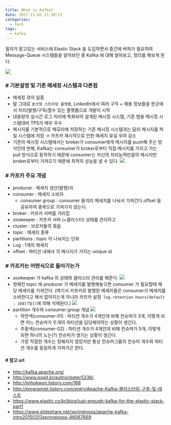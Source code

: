 ```yaml
---
title: What is Kafka?
date: 2017-11-02 21:30:13
categories:
  - tech
tags: 
  - kafka
---
```

필자가 맡고있는 서비스에 Elastic Stack 을 도입하면서 중간에 버퍼가 필요하여 Message-Queue 시스템들을 알아보던 중 Kafka 에 대해 알아보고, 정리를 해보게 된다.<!-- more -->

![](kafka.png)
### # 기본설명 및 기존 메세징 시스템과 다른점
- 메세징 큐의 일종
- 말 그대로 `분산형 스트리밍 플랫폼`, LinkedIn에서 여러 구직 + 채용 정보들을 한곳에서 처리(발행/구독)할수 있는 플랫폼으로 개발이 시작
- 대용량의 실시간 로그 처리에 특화되어 설계된 메시징 시스템, 기존 범용 메시징 시스템대비 TPS가 매우 우수
- 메시지를 기본적으로 메모리에 저장하는 기존 메시징 시스템과는 달리 메시지를 파일 시스템에 저장 → 카프카 재시작으로 인한 메세지 유실 우려 감소
- 기존의 메시징 시스템에서는 broker가 consumer에게 메시지를 push해 주는 방식인데 반해, Kafka는 consumer가 broker로부터 직접 메시지를 가지고 가는 pull 방식으로 동작하기 때문에 consumer는 자신의 처리능력만큼의 메시지만 broker로부터 가져오기 때문에 최적의 성능을 낼 수 있다.
![](kafka2.png)

### # 카프카 주요 개념
- producer : 메세지 생산(발행)자. 
- consumer : 메세지 소비자
	- consumer group : consumer 들끼리 메세지를 나눠서 가져간다.offset 을 공유하여 중복으로 가져가지 않는다.
- broker : 카프카 서버를 가리킴
- zookeeper : 카프카 서버 (+클러스터) 상태를 관리하고 
- cluster : 브로커들의 묶음
- topic : 메세지 종류
- partitions : topic 이 나눠지는 단위
- Log : 1개의 메세지
- offset : 파티션 내에서 각 메시지가 가지는 unique id

### # 카프카는 어떤식으로 돌아가는가
- zookeeper 가 kafka 의 상태와 클러스터 관리를 해준다.
![](kafka3.png)
- 정해진 topic 에 producer 가 메세지를 발행해놓으면 consumer 가 필요할때 해당 메세지를 가져간다. (여기서 카프카로 발행된 메세지들은 consumer가 메세지를 소비한다고 해서 없어지는게 아니라 카프카 설정` log.retention.hours(default : 168[7일])`에  의해 삭제된다.)
![](kafka4.png)
- partition 개수와 consumer group 개념
![](kafka5.png)
  - 하얀색(consumer-01) : 파티션 개수가 4개인데 비해 컨슈머가 3개, 이렇게 되면 어느 컨슈머가 두개의 파티션을 담당해야하는 상황이 생긴다.
  - 주황색(consumer-02) : 파티션 개수가 4개인데 비해 컨슈머가 5개, 이렇게 되면 하나의 노는(?) 컨슈머가 생기는 상황이 생긴다.
  - 가장 적절한 개수는 정해지지 않았지만 통상 컨슈머그룹의 컨슈머 개수와 파티션 개수를 동일하게 가져가곤 한다.

#### # 참고 url
- http://kafka.apache.org/
- http://www.popit.kr/author/peter5236/
- http://jinhokwon.tistory.com/168
- http://programist.tistory.com/entry/Apache-Kafka-클러스터링-구축-및-테스트
- https://www.elastic.co/kr/blog/just-enough-kafka-for-the-elastic-stack-part1
- https://www.slideshare.net/springloops/apache-kafka-intro20150313springloops-46067669
